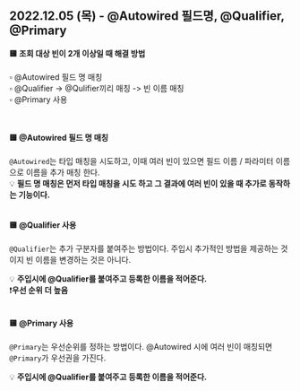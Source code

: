 ## 2022.12.05 (목) - @Autowired 필드명, @Qualifier, @Primary

**🟨 조회 대상 빈이 2개 이상일 때 해결 방법**
<br>
<br>
▫️️ @Autowired 필드 명 매칭<br>
▫️️ @Qualifier -> @Qulifier끼리 매칭 -> 빈 이름 매칭<br>
▫️️ @Primary 사용<br>

<br><br>
**🟨 @Autowired 필드 명 매칭**
<br><br>
`@Autowired`는 타입 매칭을 시도하고, 이때 여러 빈이 있으면 필드 이름 / 파라미터 이름으로 이름을 추가 매칭 한다.
<br>
💡 **필드 명 매칭은 먼저 타입 매칭을 시도 하고 그 결과에 여러 빈이 있을 때 추가로 동작하는 기능이다.**
<br><br>
<br>
**🟨 @Qualifier 사용**
<br><br>
`@Qualifier`는 추가 구분자를 붙여주는 방법이다. 주입시 추가적인 방법을 제공하는 것이지 빈 이름을 변경하는 것은 아니다.

💡 **주입시에 @Qualifier를 붙여주고 등록한 이름을 적어준다.**<br>
❗️**우선 순위 더 높음**
<br><br>
<br>
**🟨 @Primary 사용**
<br><br>
`@Primary`는 우선순위를 정하는 방법이다. @Autowired 시에 여러 빈이 매칭되면 `@Primary`가 우선권을 가진다.

💡 **주입시에 @Qualifier를 붙여주고 등록한 이름을 적어준다.**
<br><br>








   


         
